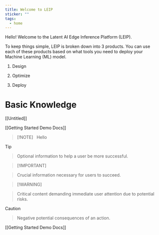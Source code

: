 ```yaml
---
title: Welcome to LEIP
sticker: ""
tags:
  - home
---
```

Hello! Welcome to the Latent AI Edge Inference Platform (LEIP).


To keep things simple, LEIP is broken down into 3 products. You can use each of these products based on what tools you need to deploy your Machine Learning (ML) model.

1. Design

2. Optimize

3. Deploy

  
  

# Basic Knowledge

  [[Untitled]]

[[Getting Started Demo Docs]]

  

> [!NOTE]  
> Hello
  

> [!TIP]
> > Optional information to help a user be more successful. 

> [!IMPORTANT]  

> Crucial information necessary for users to succeed.

  

> [!WARNING]  

> Critical content demanding immediate user attention due to potential risks.

>

  

> [!CAUTION]

> Negative potential consequences of an action.

[[Getting Started Demo Docs]]